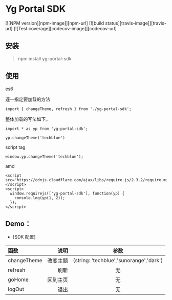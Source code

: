 # Yg Portal SDK

[![NPM version][npm-image]][npm-url]
[![build status][travis-image]][travis-url]
[![Test coverage][codecov-image]][codecov-url]


## 安装
> npm install yg-portal-sdk


## 使用

es6 

逐一指定要加载的方法

```
import { changeTheme, refresh } from './yg-portal-sdk';

```
整体加载的写法如下。
```
import * as yp from 'yg-portal-sdk';

yp.changeTheme('techblue')
```
script tag
```
window.yp.changeTheme('techblue');
```
amd

```
<script src="https://cdnjs.cloudflare.com/ajax/libs/require.js/2.3.2/require.min.js"></script>
<script>
  window.requirejs(['yg-portal-sdk'], function(yp) {
    console.log(yp(1, 2));
  });
</script>
```

## Demo：
- [SDK 配置]

| 函数 | 说明 | 参数 |
| :-----| ----: | :----: |
| changeTheme | 改变主题 | (string:  'techblue','sunorange','dark') |
| refresh | 刷新 | 无 |
| goHome | 回到主页 | 无 |
| logOut | 退出 | 无 |


